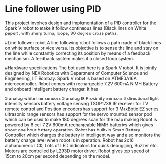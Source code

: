 # Line follower using PID
This project involves design and implementation of a PID controller for the Spark V robot to make it follow continuous lines (Black lines on White paper), with sharp turns, loops, 90 degree cross paths.

#Line follower robot 
A line following robot follows a path made of black lines on white surface or vice versa. Its objective is to sense the line and stay on the line while constantly correcting its position by means of a feedback mechanism. A feedback system makes it a closed loop system.

#Hardware specifications
The bot used here is a Spark V robot. It is jointly designed by NEX Robotics with Department of Computer Science and Engineering, IIT Bombay. Spark V robot is based on ATMEGA16A microcontroller. Robot comes with rechargeable 7.2V 600mA NiMH Battery and onboard intelligent battery charger. It has

3 analog white line sensors
3 analog IR Proximity sensors
3 directional light intensity sensors
battery voltage sensing
TSOP1738 IR receiver for TV remote control and Position encoders
has support for 3 MaxBotix EZ series ultrasonic range sensors
has support for the servo mounted sensor pod which can be used to make 180 degrees scan for the map making
Robot is powered by 6 cell 7.2V 600mA rechargeable NiMH batteries which gives about one hour battery operation. Robot has built-in Smart Battery Controller which charges the battery in intelligent way and also monitors the battery charge level when robot is in operation. Robot has 2x16 alphanumeric LCD, Lots of LED indicators for quick debugging, Buzzer etc. Motors are controlled by L293D motor driver. Robot gives top speed of 15cm to 20cm per second depending on the model.
